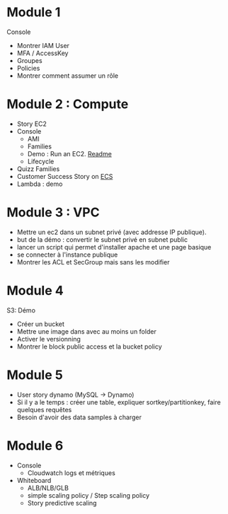 # Module 1

Console
 * Montrer IAM User
 * MFA / AccessKey
 * Groupes
 * Policies
 * Montrer comment assumer un rôle


# Module 2 : Compute

* Story EC2
* Console
  * AMI
  * Families
  * Demo : Run an EC2. [Readme](TechEssentials/Module_2/EC2/README_DEMO.md)
  * Lifecycle
* Quizz Families
* Customer Success Story on [ECS](https://aws.amazon.com/solutions/case-studies/flywire-ecs-case-study/?did=cr_card&trk=cr_card)
* Lambda : demo

# Module 3 : VPC

* Mettre un ec2 dans un subnet privé (avec addresse IP publique). 
* but de la démo : convertir le subnet privé en subnet public
* lancer un script qui permet d'installer apache et une page basique
* se connecter à l'instance publique
* Montrer les ACL et SecGroup mais sans les modifier

# Module 4

S3: Démo
* Créer un bucket
* Mettre une image dans avec au moins un folder
* Activer le versionning
* Montrer le block public access et la bucket policy

# Module 5

* User story dynamo (MySQL -> Dynamo)
* Si il y a le temps : créer une table, expliquer sortkey/partitionkey, faire quelques requêtes
* Besoin d'avoir des data samples à charger

# Module 6

* Console
  * Cloudwatch logs et métriques
* Whiteboard
  * ALB/NLB/GLB
  * simple scaling policy / Step scaling policy
  * Story predictive scaling
